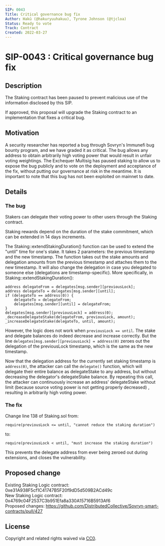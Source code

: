 ```yaml
---
SIP: 0043
Title: Critical governance bug fix
Author: Hakū (@hakuryuuhakuu), Tyrone Johnson (@tjcloa)
Status: Ready to vote
Track: Contract
Created: 2022-03-27
---
```


# SIP-0043 : Critical governance bug fix

## Description  

The Staking contract has been paused to prevent malicious use of the information disclosed by this SIP.

If approved, this proposal will upgrade the Staking contract to an implementation that fixes a critical bug.

## Motivation

A security researcher has reported a bug through Sovryn's Immunefi bug bounty program, and we have graded it as critical. The bug allows any address to obtain arbitrarily high voting power that would result in unfair voting weightings. The Exchequer Multisig has paused staking to allow us to expose the bug publicly and to vote on the deployment and acceptance of the fix, without putting our governance at risk in the meantime. It is important to note that this bug has not been exploited on mainnet to date.

## Details

### The bug

Stakers can delegate their voting power to other users through the Staking contract.

Staking rewards depend on the duration of the stake commitment, which can be extended in 14 days increments.

The Staking::extendStakingDuration() function can be used to extend the "until" time for one's stake. It takes 2 parameters: the previous timestamp and the new timestamp. The function takes out the stake amounts and delegation amounts from the previous timestamp and attaches them to the new timestamp. It will also change the delegation in case you delegated to someone else (delegations are timestamp-specific). More specifically, in Staking::extendStakingDuration():

```
address delegateFrom = delegates[msg.sender][previousLock];
address delegateTo = delegates[msg.sender][until];
if (delegateTo == address(0)) {
    delegateTo = delegateFrom;
    delegates[msg.sender][until] = delegateFrom;
}
delegates[msg.sender][previousLock] = address(0);
_decreaseDelegateStake(delegateFrom, previousLock, amount);
_increaseDelegateStake(delegateTo, until, amount);
```

However, the logic does not work when `previousLock == until`. The stake and delegate balances do indeed decrease and increase correctly. But the line `delegates[msg.sender][previousLock] = address(0)` zeroes out the delegation of the previousLock timestamp, which is the same as the new timestamp.

Now that the delegation address for the currently set staking timestamp is `address(0)`, the attacker can call the `delegate()` function, which will delegate their entire balance as delegateStake to any address, but without decreasing the delegator's delegateStake balance. By repeating this call, the attacker can continuously increase an address' delegateStake without limit (because source voting power is not getting properly decreased) , resulting in arbitrarily high voting power.

### The fix

Change line 138 of Staking.sol from: 

```
require(previousLock <= until, "cannot reduce the staking duration")
```

 to:

```
require(previousLock < until, "must increase the staking duration")
```

This prevents the delegate address from ever being zeroed out during extensions, and closes the vulnerability.

## Proposed change  

Existing Staking Logic contract: 0xe31A938F5cf1C41747B5F20f9dD5d509B2ACd49c  
New Staking Logic contract: 0x4769c04F2537C3b951Efa8a330A15716B5913Af6  
Proposed changes: https://github.com/DistributedCollective/Sovryn-smart-contracts/pull/427

## License
Copyright and related rights waived via [CC0](https://creativecommons.org/publicdomain/zero/1.0/).
